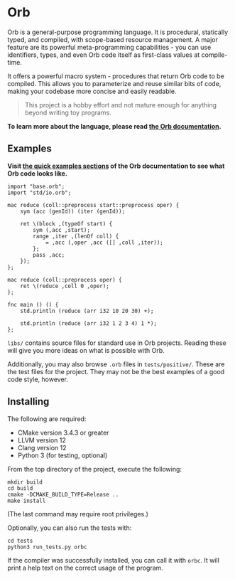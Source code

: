 # Orb

Orb is a general-purpose programming language. It is procedural, statically typed, and compiled, with scope-based resource management. A major feature are its powerful meta-programming capabilities - you can use identifiers, types, and even Orb code itself as first-class values at compile-time.

It offers a powerful macro system - procedures that return Orb code to be compiled. This allows you to parameterize and reuse similar bits of code, making your codebase more concise and easily readable.

> This project is a hobby effort and not mature enough for anything beyond writing toy programs.

**To learn more about the language, please read [the Orb documentation](https://vplesko.github.io/OrbLang/).**

## Examples

**Visit [the quick examples sections](https://vplesko.github.io/OrbLang/examples/quick_examples.html) of the Orb documentation to see what Orb code looks like.**

```
import "base.orb";
import "std/io.orb";

mac reduce (coll::preprocess start::preprocess oper) {
    sym (acc (genId)) (iter (genId));

    ret \(block ,(typeOf start) {
        sym (,acc ,start);
        range ,iter ,(lenOf coll) {
            = ,acc (,oper ,acc ([] ,coll ,iter));
        };
        pass ,acc;
    });
};

mac reduce (coll::preprocess oper) {
    ret \(reduce ,coll 0 ,oper);
};

fnc main () () {
    std.println (reduce (arr i32 10 20 30) +);

    std.println (reduce (arr i32 1 2 3 4) 1 *);
};
```

`libs/` contains source files for standard use in Orb projects. Reading these will give you more ideas on what is possible with Orb.

Additionally, you may also browse `.orb` files in `tests/positive/`. These are the test files for the project. They may not be the best examples of a good code style, however.

## Installing

The following are required:
 - CMake version 3.4.3 or greater
 - LLVM version 12
 - Clang version 12
 - Python 3 (for testing, optional)

From the top directory of the project, execute the following:

```
mkdir build
cd build
cmake -DCMAKE_BUILD_TYPE=Release ..
make install
```

(The last command may require root privileges.)

Optionally, you can also run the tests with:

```
cd tests
python3 run_tests.py orbc
```

If the compiler was successfully installed, you can call it with `orbc`. It will print a help text on the correct usage of the program.